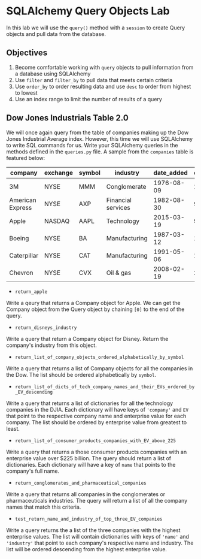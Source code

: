 
# SQLAlchemy Query Objects Lab

In this lab we will use the `query()` method with a `session` to create Query objects and pull data from the database.

## Objectives

1.  Become comfortable working with `query` objects to pull information from a database using SQLAlchemy
2.  Use `filter` and `filter_by` to pull data that meets certain criteria
3.  Use `order_by` to order resulting data and use `desc` to order from highest to lowest
4.  Use an index range to limit the number of results of a query

## Dow Jones Industrials Table 2.0

We will once again query from the table of companies making up the Dow Jones Industrial Average index.  However, this time we will use SQLAlchemy to write SQL commands for us.  Write your SQLAlchemy queries in the methods defined in the `queries.py` file.  A sample from the `companies` table is featured below:

company         |exchange|symbol|industry                         |date_added|enterprise_value|
----------------|--------|------|---------------------------------|----------|----------------|
3M              |NYSE    |MMM   |Conglomerate                     |1976-08-09|133.31          |
American Express|NYSE    |AXP   |Financial services               |1982-08-30|98.08           |
Apple           |NASDAQ  |AAPL  |Technology                       |2015-03-19|954.8           |
Boeing          |NYSE    |BA    |Manufacturing                    |1987-03-12|196.37          |
Caterpillar     |NYSE    |CAT   |Manufacturing                    |1991-05-06|118.42          |
Chevron         |NYSE    |CVX   |Oil & gas                        |2008-02-19|264.51          |

* `return_apple`

Write a qeury that returns a Company object for Apple.  We can get the Company object from the Query object by chaining `[0]` to the end of the query.

* `return_disneys_industry`

Write a query that return a Company object for Disney.  Return the company's industry from this object.

* `return_list_of_company_objects_ordered_alphabetically_by_symbol`

Write a query that returns a list of Company objects for all the companies in the Dow.  The list should be ordered alphabetically by `symbol`.

* `return_list_of_dicts_of_tech_company_names_and_their_EVs_ordered_by_EV_descending`

Write a query that returns a list of dictionaries for all the technology companies in the DJIA.  Each dictionary will have keys of `'company'` and `EV` that point to the respective company name and enterprise value for each company.  The list should be ordered by enterprise value from greatest to least.

* `return_list_of_consumer_products_companies_with_EV_above_225`

Write a query that returns a those consumer products companies with an enterprise value over $225 billion.  The query should return a list of dictionaries.  Each dictionary will have a key of `name` that points to the company's full name.

* `return_conglomerates_and_pharmaceutical_companies`

Write a query that returns all companies in the conglomerates or pharmaceuticals industries.  The query will return a list of all the company names that match this criteria.

* `test_return_name_and_industry_of_top_three_EV_companies`

Write a query returns the a list of the three companies with the highest enterprise values.  The list will contain dictionaries with keys of `'name'` and `'industry'` that point to each company's respective name and industry.  The list will be ordered descending from the highest enterprise value.
